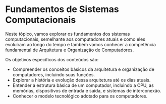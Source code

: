 # Fundamentos de Sistemas Computacionais

Neste tópico, vamos explorar os fundamentos dos sistemas computacionais, semelhante aos computadores atuais e como eles evoluíram ao longo do tempo e também vamos conhecer a competência fundamental de Arquitetura e Organização de Computadores.

Os objetivos específicos dos conteúdos são:

* Compreender os conceitos básicos da arquitetura e organização de computadores, incluindo suas funções.
* Explorar a história e evolução dessa arquitetura até os dias atuais.
* Entender a estrutura básica de um computador, incluindo a CPU, as memórias, dispositivos de entrada e saída, e sistemas de interconexão.
* Conhecer o modelo tecnológico adotado para os computadores.
